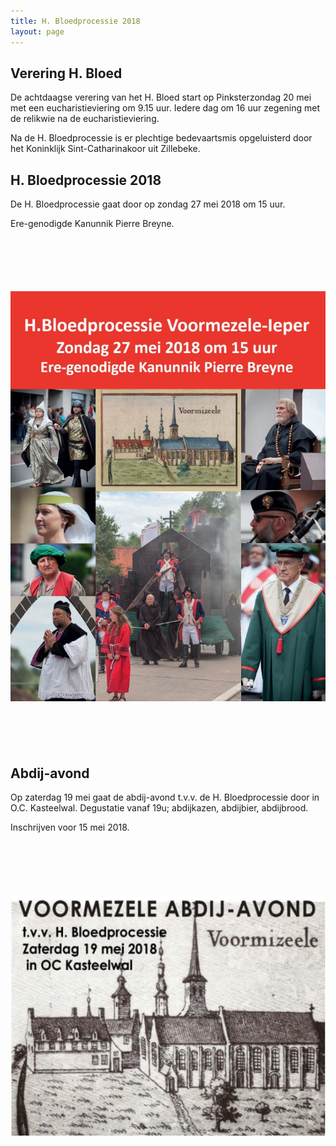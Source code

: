 ```yaml
---
title: H. Bloedprocessie 2018
layout: page
---
```


## Verering H. Bloed

De achtdaagse verering van het H. Bloed start op Pinksterzondag 20 mei met een eucharistieviering om 9.15 uur.
Iedere dag om 16 uur zegening met de relikwie na de eucharistieviering.

Na de H. Bloedprocessie is er plechtige bedevaartsmis opgeluisterd door het Koninklijk
Sint-Catharinakoor uit Zillebeke.


## H. Bloedprocessie 2018

De H. Bloedprocessie gaat door op zondag 27 mei 2018 om 15 uur.

Ere-genodigde Kanunnik Pierre Breyne.
 
<div style="text-align: center; margin: 100px 0">
    <img src="./public/assets/hbp-affiche-2018.jpg" alt="Affiche bloedprocessie 2018" />
</div>

## Abdij-avond

Op zaterdag 19 mei gaat de abdij-avond t.v.v. de H. Bloedprocessie door in O.C. Kasteelwal.
Degustatie vanaf 19u; abdijkazen, abdijbier, abdijbrood.

Inschrijven voor 15 mei 2018.

<div style="text-align: center; margin: 100px 0">
    <img src="./public/assets/abdijavond-2018.jpg" alt="Affiche abdij-avond 2018" />
</div>
